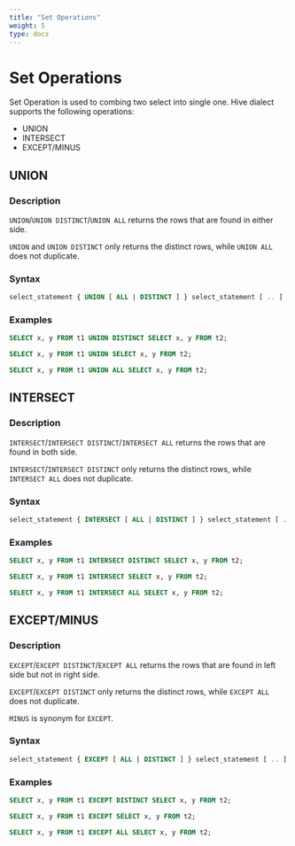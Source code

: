 ```yaml
---
title: "Set Operations"
weight: 5
type: docs
---
```

<!--
Licensed to the Apache Software Foundation (ASF) under one
or more contributor license agreements.  See the NOTICE file
distributed with this work for additional information
regarding copyright ownership.  The ASF licenses this file
to you under the Apache License, Version 2.0 (the
"License"); you may not use this file except in compliance
with the License.  You may obtain a copy of the License at

  http://www.apache.org/licenses/LICENSE-2.0

Unless required by applicable law or agreed to in writing,
software distributed under the License is distributed on an
"AS IS" BASIS, WITHOUT WARRANTIES OR CONDITIONS OF ANY
KIND, either express or implied.  See the License for the
specific language governing permissions and limitations
under the License.
-->

# Set Operations

Set Operation is used to combing two select into single one.
Hive dialect supports the following operations:
- UNION
- INTERSECT
- EXCEPT/MINUS

## UNION

### Description

`UNION`/`UNION DISTINCT`/`UNION ALL` returns the rows that are found in either side. 

`UNION` and `UNION DISTINCT` only returns the distinct rows, while `UNION ALL` does not duplicate. 

### Syntax

```sql
select_statement { UNION [ ALL | DISTINCT ] } select_statement [ .. ]
```

### Examples
```sql
SELECT x, y FROM t1 UNION DISTINCT SELECT x, y FROM t2;

SELECT x, y FROM t1 UNION SELECT x, y FROM t2;

SELECT x, y FROM t1 UNION ALL SELECT x, y FROM t2;
```

## INTERSECT

### Description

`INTERSECT`/`INTERSECT DISTINCT`/`INTERSECT ALL` returns the rows that are found in both side.

`INTERSECT`/`INTERSECT DISTINCT` only returns the distinct rows, while `INTERSECT ALL` does not duplicate. 

### Syntax

```sql
select_statement { INTERSECT [ ALL | DISTINCT ] } select_statement [ .. ]
```

### Examples
```sql
SELECT x, y FROM t1 INTERSECT DISTINCT SELECT x, y FROM t2;

SELECT x, y FROM t1 INTERSECT SELECT x, y FROM t2;

SELECT x, y FROM t1 INTERSECT ALL SELECT x, y FROM t2;
```

## EXCEPT/MINUS

### Description

`EXCEPT`/`EXCEPT DISTINCT`/`EXCEPT ALL` returns the rows that are found in left side but not in right side.

`EXCEPT`/`EXCEPT DISTINCT` only returns the distinct rows, while `EXCEPT ALL` does not duplicate.

`MINUS` is synonym for `EXCEPT`.

### Syntax

```sql
select_statement { EXCEPT [ ALL | DISTINCT ] } select_statement [ .. ]
```

### Examples

```sql
SELECT x, y FROM t1 EXCEPT DISTINCT SELECT x, y FROM t2;

SELECT x, y FROM t1 EXCEPT SELECT x, y FROM t2;

SELECT x, y FROM t1 EXCEPT ALL SELECT x, y FROM t2;
```



